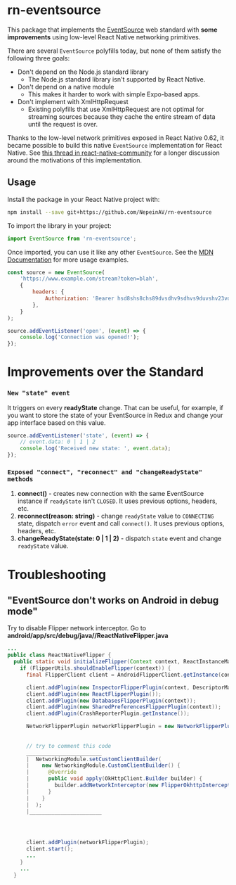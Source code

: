# rn-eventsource

This package that implements the [EventSource](https://developer.mozilla.org/en-US/docs/Web/API/EventSource) web standard with **some improvements** using low-level React Native networking primitives.

There are several `EventSource` polyfills today, but none of them satisfy the following three goals:

* Don't depend on the Node.js standard library
    - The Node.js standard library isn't supported by React Native.
* Don't depend on a native module
    - This makes it harder to work with simple Expo-based apps.
* Don't implement with XmlHttpRequest
    - Existing polyfills that use XmlHttpRequest are not optimal for streaming sources because they cache the entire stream of data until the request is over.

Thanks to the low-level network primitives exposed in React Native 0.62, it became possible to build this native `EventSource` implementation for React Native. See [this thread in react-native-community](https://github.com/react-native-community/discussions-and-proposals/issues/99#issue-404506330) for a longer discussion around the motivations of this implementation.

## Usage

Install the package in your React Native project with:

```bash
npm install --save git+https://github.com/NepeinAV/rn-eventsource
```

To import the library in your project:
```js
import EventSource from 'rn-eventsource';
```

Once imported, you can use it like any other `EventSource`. See the [MDN Documentation](https://developer.mozilla.org/en-US/docs/Web/API/EventSource) for more usage examples.
```js
const source = new EventSource(
    'https://www.example.com/stream?token=blah',
    { 
        headers: {
            Authorization: 'Bearer hsd8shs8chs89dvsdhv9sdhvs9duvshv23vd',
        },
    }
);

source.addEventListener('open', (event) => {
    console.log('Connection was opened!');
});
```

# Improvements over the Standard
### **`New "state" event`** 
It triggers on every **readyState** change. That can be useful, for example, if you want to store the state of your EventSource in Redux and change your app interface based on this value.
```js
source.addEventListener('state', (event) => {
    // event.data: 0 | 1 | 2
    console.log('Received new state: ', event.data);
});
```
### **`Exposed "connect", "reconnect" and "changeReadyState" methods`**
1. **connect()** - creates new connection with the same EventSource instance if `readyState` isn't `CLOSED`. It uses previous options, headers, etc.
2. **reconnect(reason: string)** - change `readyState` value to `CONNECTING` state, dispatch `error` event and call `connect()`. It uses previous options, headers, etc.
3. **changeReadyState(state: 0 | 1 | 2)** - dispatch `state` event and change `readyState` value.

# Troubleshooting

## "EventSource don't works on Android in debug mode"
Try to disable Flipper network interceptor. Go to **android/app/src/debug/java/<your app name>/ReactNativeFlipper.java**

```java
...
public class ReactNativeFlipper {
  public static void initializeFlipper(Context context, ReactInstanceManager reactInstanceManager) {
    if (FlipperUtils.shouldEnableFlipper(context)) {
      final FlipperClient client = AndroidFlipperClient.getInstance(context);

      client.addPlugin(new InspectorFlipperPlugin(context, DescriptorMapping.withDefaults()));
      client.addPlugin(new ReactFlipperPlugin());
      client.addPlugin(new DatabasesFlipperPlugin(context));
      client.addPlugin(new SharedPreferencesFlipperPlugin(context));
      client.addPlugin(CrashReporterPlugin.getInstance());

      NetworkFlipperPlugin networkFlipperPlugin = new NetworkFlipperPlugin();
      
      
      // try to comment this code
      ________________________
      |  NetworkingModule.setCustomClientBuilder(
      |    new NetworkingModule.CustomClientBuilder() {
      |      @Override
      |      public void apply(OkHttpClient.Builder builder) {
      |        builder.addNetworkInterceptor(new FlipperOkhttpInterceptor(networkFlipperPlugin));
      |      }
      |    }
      |  );
      |_______________________




      client.addPlugin(networkFlipperPlugin);
      client.start();
      ...
    }
    ...
  }
```
